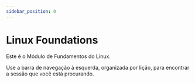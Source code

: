 ```yaml
---
sidebar_position: 0
---
```


# Linux Foundations

Este é o Módulo de Fundamentos do Linux.

Use a barra de navegação à esquerda, organizada por lição, para encontrar a sessão que você está procurando.